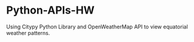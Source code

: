 # Python-APIs-HW
Using Citypy Python Library and OpenWeatherMap API to view equatorial weather patterns.
